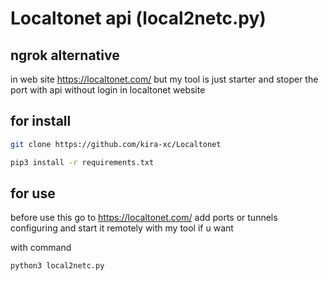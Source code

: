 # Localtonet api (local2netc.py)

## ngrok alternative
in web site 
https://localtonet.com/
but my tool is just starter and stoper the port with api without login in localtonet website 

## for install 
```sh
git clone https://github.com/kira-xc/Localtonet
```
```sh
pip3 install -r requirements.txt
```


## for use 
before use this go to https://localtonet.com/ add ports or tunnels configuring and start it remotely with my tool if u want 

with command

```sh
python3 local2netc.py
```
